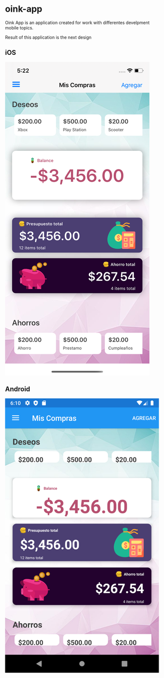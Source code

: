 # oink-app

Oink App is an application created for work with differentes develpment mobile topics.

Result of this application is the next design

## iOS

![Screenshoot](/iPhone_11.png)


## Android


![Screenshoot](/Android.png)
